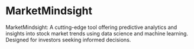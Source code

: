 # MarketMindsight
MarketMindsight: A cutting-edge tool offering predictive analytics and insights into stock market trends using data science and machine learning. Designed for investors seeking informed decisions.
